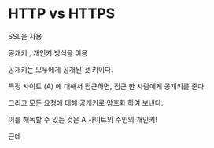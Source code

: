 # HTTP vs HTTPS

SSL을 사용

공개키 , 개인키 방식을 이용

공개키는 모두에게 공개된 것 키이다.

특정 사이트 (A) 에 대해서 접근하면, 접근 한 사람에게 공개키를 준다.

그리고 모든 요청에 대해 공개키로 암호화 하여 보낸다.

이를 해독할 수 있는 것은 A 사이트의 주인의 개인키!

근데

